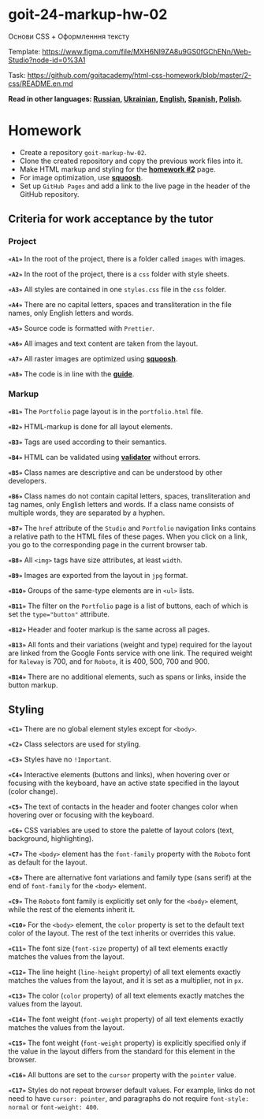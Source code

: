 # goit-24-markup-hw-02

Основи CSS + Оформленння тексту

Template:
https://www.figma.com/file/MXH6NI9ZA8u9GS0fGChENn/Web-Studio?node-id=0%3A1

Task:
https://github.com/goitacademy/html-css-homework/blob/master/2-css/README.en.md

**Read in other languages: [Russian](README.md), [Ukrainian](README.ua.md),
[English](README.en.md), [Spanish](README.es.md), [Polish](README.pl.md).**

# Homework

- Create a repository `goit-markup-hw-02`.
- Clone the created repository and copy the previous work files into it.
- Make HTML markup and styling for the
  [**homework #2**](https://www.figma.com/file/5vQ5fIsm5p6Mfqhl0Ee2qB/Web-Studio-ENG?node-id=1%3A94)
  page.
- For image optimization, use [**squoosh**](https://squoosh.app/).
- Set up `GitHub Pages` and add a link to the live page in the header of the
  GitHub repository.

## Criteria for work acceptance by the tutor

### Project

**`«A1»`** In the root of the project, there is a folder called `images` with
images.

**`«A2»`** In the root of the project, there is a `css` folder with style
sheets.

**`«A3»`** All styles are contained in one `styles.css` file in the `css`
folder.

**`«A4»`** There are no capital letters, spaces and transliteration in the file
names, only English letters and words.

**`«A5»`** Source code is formatted with `Prettier`.

**`«A6»`** All images and text content are taken from the layout.

**`«A7»`** All raster images are optimized using
[**squoosh**](https://squoosh.app/).

**`«A8»`** The code is in line with the [**guide**](https://codeguide.co/).

### Markup

**`«B1»`** The `Portfolio` page layout is in the `portfolio.html` file.

**`«B2»`** HTML-markup is done for all layout elements.

**`«B3»`** Tags are used according to their semantics.

**`«B4»`** HTML can be validated using
[**validator**](http://validator.w3.org/nu/) without errors.

**`«B5»`** Class names are descriptive and can be understood by other
developers.

**`«B6»`** Class names do not contain capital letters, spaces, transliteration
and tag names, only English letters and words. If a class name consists of
multiple words, they are separated by a hyphen.

**`«B7»`** The `href` attribute of the `Studio` and `Portfolio` navigation links
contains a relative path to the HTML files of these pages. When you click on a
link, you go to the corresponding page in the current browser tab.

**`«B8»`** All `<img>` tags have size attributes, at least `width`.

**`«B9»`** Images are exported from the layout in `jpg` format.

**`«B10»`** Groups of the same-type elements are in `<ul>` lists.

**`«B11»`** The filter on the `Portfolio` page is a list of buttons, each of
which is set the `type="button"` attribute.

**`«B12»`** Header and footer markup is the same across all pages.

**`«B13»`** All fonts and their variations (weight and type) required for the
layout are linked from the Google Fonts service with one link. The required
weight for `Raleway` is 700, and for `Roboto`, it is 400, 500, 700 and 900.

**`«B14»`** There are no additional elements, such as spans or links, inside the
button markup.

## Styling

**`«C1»`** There are no global element styles except for `<body>`.

**`«C2»`** Class selectors are used for styling.

**`«C3»`** Styles have no `!Important`.

**`«C4»`** Interactive elements (buttons and links), when hovering over or
focusing with the keyboard, have an active state specified in the layout (color
change).

**`«С5»`** The text of contacts in the header and footer changes color when
hovering over or focusing with the keyboard.

**`«C6»`** CSS variables are used to store the palette of layout colors (text,
background, highlighting).

**`«С7»`** The `<body>` element has the `font-family` property with the `Roboto`
font as default for the layout.

**`«C8»`** There are alternative font variations and family type (sans serif) at
the end of `font-family` for the `<body>` element.

**`«C9»`** The `Roboto` font family is explicitly set only for the `<body>`
element, while the rest of the elements inherit it.

**`«С10»`** For the `<body>` element, the `color` property is set to the default
text color of the layout. The rest of the text inherits or overrides this value.

**`«С11»`** The font size (`font-size` property) of all text elements exactly
matches the values from the layout.

**`«C12»`** The line height (`line-height` property) of all text elements
exactly matches the values from the layout, and it is set as a multiplier, not
in `px`.

**`«С13»`** The color (`color` property) of all text elements exactly matches
the values from the layout.

**`«С14»`** The font weight (`font-weight` property) of all text elements
exactly matches the values from the layout.

**`«С15»`** The font weight (`font-weight` property) is explicitly specified
only if the value in the layout differs from the standard for this element in
the browser.

**`«С16»`** All buttons are set to the `cursor` property with the `pointer`
value.

**`«С17»`** Styles do not repeat browser default values. For example, links do
not need to have `cursor: pointer`, and paragraphs do not require
`font-style: normal` or `font-weight: 400`.
